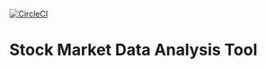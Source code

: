 [![CircleCI](https://circleci.com/gh/amit-agrawal10-git/market-data-collection-start-manager.svg?style=svg)](https://circleci.com/gh/amit-agrawal10-git/market-data-collection-start-manager)
# Stock Market Data Analysis Tool
